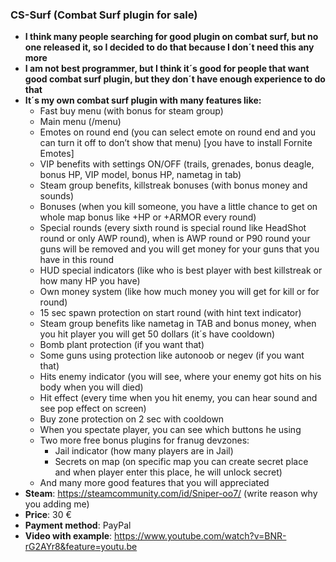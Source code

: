 ### CS-Surf (Combat Surf plugin for sale)
* **I think many people searching for good plugin on combat surf, but no one released it, so I decided to do that because I don´t need this any more**
* **I am not best programmer, but I think it´s good for people that want good combat surf plugin, but they don´t have enough experience to do that**
* **It´s my own combat surf plugin with many features like:**
    - Fast buy menu (with bonus for steam group) 
    - Main menu (/menu)
    - Emotes on round end (you can select emote on round end and you can turn it off to don’t show that menu) [you have to install Fornite Emotes]
    - VIP benefits with settings ON/OFF (trails, grenades, bonus deagle, bonus HP, VIP model, bonus HP, nametag in tab)
    - Steam group benefits, killstreak bonuses (with bonus money and sounds) 
    - Bonuses (when you kill someone, you have a little chance to get on whole map bonus like +HP or +ARMOR every round) 
    - Special rounds (every sixth round is special round like HeadShot round or only AWP round), when is AWP round or P90 round your guns will be removed and you will get money for your guns that you have in this round
    - HUD special indicators (like who is best player with best killstreak or how many HP you have)
    - Own money system (like how much money you will get for kill or for round)
    - 15 sec spawn protection on start round (with hint text indicator)
    - Steam group benefits like nametag in TAB and bonus money, when you hit player you will get 50 dollars (it´s have cooldown)
    - Bomb plant protection (if you want that)
    - Some guns using protection like autonoob or negev (if you want that)
    - Hits enemy indicator (you will see, where your enemy got hits on his body when you will died)
    - Hit effect (every time when you hit enemy, you can hear sound and see pop effect on screen)
    - Buy zone protection on 2 sec with cooldown
    - When you spectate player, you can see which buttons he using 
    - Two more free bonus plugins for franug devzones:
        - Jail indicator (how many players are in Jail)
        - Secrets on map (on specific map you can create secret place and when player enter this place, he will unlock secret) 
    - And many more good features that you will appreciated
* **Steam**: https://steamcommunity.com/id/Sniper-oo7/ (write reason why you adding me)
* **Price**: 30 €
* **Payment method**: PayPal
* **Video with example**: https://www.youtube.com/watch?v=BNR-rG2AYr8&feature=youtu.be
